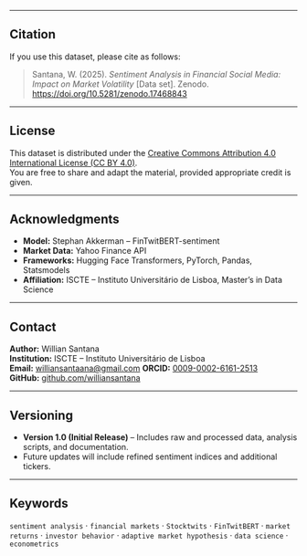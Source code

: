 
---

## Citation
If you use this dataset, please cite as follows:

> Santana, W. (2025). *Sentiment Analysis in Financial Social Media: Impact on Market Volatility* [Data set]. Zenodo. https://doi.org/10.5281/zenodo.17468843

---

## License
This dataset is distributed under the [Creative Commons Attribution 4.0 International License (CC BY 4.0)](https://creativecommons.org/licenses/by/4.0/).  
You are free to share and adapt the material, provided appropriate credit is given.

---

## Acknowledgments
- **Model:** Stephan Akkerman – FinTwitBERT-sentiment  
- **Market Data:** Yahoo Finance API  
- **Frameworks:** Hugging Face Transformers, PyTorch, Pandas, Statsmodels  
- **Affiliation:** ISCTE – Instituto Universitário de Lisboa, Master’s in Data Science  

---

## Contact
**Author:** Willian Santana  
**Institution:** ISCTE – Instituto Universitário de Lisboa  
**Email:** williansantaana@gmail.com
**ORCID:** [0009-0002-6161-2513](https://orcid.org/)  
**GitHub:** [github.com/williansantana](https://github.com/williansantana)

---

## Versioning
- **Version 1.0 (Initial Release)** – Includes raw and processed data, analysis scripts, and documentation.  
- Future updates will include refined sentiment indices and additional tickers.

---

## Keywords
`sentiment analysis` · `financial markets` · `Stocktwits` · `FinTwitBERT` · `market returns` · `investor behavior` · `adaptive market hypothesis` · `data science` · `econometrics`
